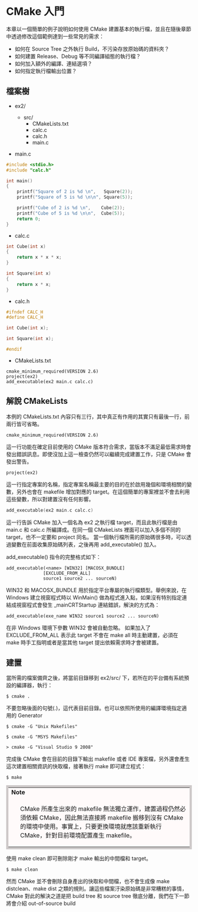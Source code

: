 # CMake 入門

本章以一個簡單的例子說明如何使用 CMake 建置基本的執行檔，並且在隨後章節中透過修改這個範例達到一些常見的需求：
- 如何在 Source Tree 之外執行 Build，不污染存放原始碼的資料夾？
- 如何建置 Release、Debug 等不同編譯組態的執行檔？
- 如何加入額外的編譯、連結選項？
- 如何指定執行檔輸出位置？



## 檔案樹

- ex2/
    - src/
        - CMakeLists.txt
        - calc.c
        - calc.h
        - main.c



- main.c

```c
#include <stdio.h>
#include "calc.h"

int main()
{
    printf("Square of 2 is %d \n",   Square(2));
    printf("Square of 5 is %d \n\n", Square(5));

    printf("Cube of 2 is %d \n",    Cube(2));
    printf("Cube of 5 is %d \n\n",  Cube(5));
    return 0;
}
```

- calc.c

```c
int Cube(int x)
{
    return x * x * x;
}

int Square(int x)
{
    return x * x;
}
```

- calc.h


```c
#ifndef CALC_H
#define CALC_H

int Cube(int x);

int Square(int x);

#endif
```

- CMakeLists.txt

```
cmake_minimum_required(VERSION 2.6)
project(ex2)
add_executable(ex2 main.c calc.c)
```

## 解說 CMakeLists
本例的 CMakeLists.txt 內容只有三行，其中真正有作用的其實只有最後一行，前兩行皆可省略。

```
cmake_minimum_required(VERSION 2.6)
```

這一行功能在確定目前使用的 CMake 版本符合需求，當版本不滿足最低需求時會發出錯誤訊息。即使沒加上這一檢查仍然可以繼續完成建置工作，只是 CMake 會發出警告。

```
project(ex2)
```

這一行指定專案的名稱，指定專案名稱最主要的目的在於啟用幾個和環境相關的變數，另外也會在 makefile 增加對應的 target。在這個簡單的專案裡並不會去利用這些變數，所以對建置沒有任何影響。


```c
add_executable(ex2 main.c calc.c)
```

這一行告訴 CMake 加入一個名為 ex2 之執行檔 target，而且此執行檔是由 main.c 和 calc.c 所編譯成。在同一個 CMakeLists 裡面可以加入多個不同的target，也不一定要和 project 同名。
當一個執行檔所需的原始碼很多時，可以透過變數在前面收集原始碼列表，之後再用 add_executable() 加入。

add_executable() 指令的完整格式如下：


```
add_executable(<name> [WIN32] [MACOSX_BUNDLE]
              [EXCLUDE_FROM_ALL]
              source1 source2 ... sourceN)
```

WIN32 和 MACOSX_BUNDLE 用於指定平台專屬的執行檔類型。舉例來說，在 Windows 建立視窗程式時以 WinMain() 做為程式進入點，如果沒有特別指定連結成視窗程式會發生 _mainCRTStartup 連結錯誤，解決的方式為：

```
add_executable(exe_name WIN32 source1 source2 ... sourceN)
```
在非 Windows 環境下參數 WIN32 會被自動忽略。
如果加入了 EXCLUDE_FROM_ALL 表示此 target 不會在 make all 時主動建置，必須在 make 時手工指明或者是當其他 target 提出依賴需求時才會被建置。


## 建置

當所需的檔案備齊之後，將當前目錄移到 ex2/src/ 下，若所在的平台備有系統預設的編譯器，執行：

```
$ cmake .
```

不要忽略後面的句號(.)，這代表目前目錄。也可以依照所使用的編譯環境指定適用的 Generator

```
$ cmake -G "Unix Makefiles"

$ cmake -G "MSYS Makefiles"

> cmake -G "Visual Studio 9 2008"
```

完成後 CMake 會在目前的目錄下輸出 makefile 或者 IDE 專案檔，另外還會產生這次建置相關資訊的快取檔，接著執行 make 即可建立程式：

```
$ make
```

<table width="90%" cellspacing="0" cellpadding="4" style="border: 6px solid #CDC9C9;margin:auto;">
<tbody><tr>
<td bgcolor="#FFFAFA"><b>Note</b></td>
</tr>
<tr>
<td bgcolor="#FFFAFA" style="padding-left: 2em">
<p>CMake 所產生出來的 makefile 無法獨立運作，建置過程仍然必須依賴 CMake，因此無法直接將 makefile 搬移到沒有 CMake 的環境中使用。事實上，只要更換環境就應該重新執行 CMake，針對目前環境配置產生 makefile。</p>
</td>
</tr>
</tbody></table>


使用 make clean 即可刪除剛才 make 輸出的中間檔和 target。

```
$ make clean
```

然而 CMake 並不會刪除自身產出的快取和中間檔，也不會生成像 make distclean、make dist 之類的規則。讓這些檔案汙染原始碼是非常糟糕的事情，CMake 對此的解決之道是把 build tree 和 source tree 徹底分離，我們在下一節將會介紹 out-of-source build
